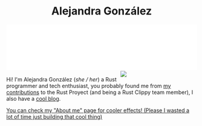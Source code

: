 <div align="center">

<h1>Alejandra González</h1>

</div>
<div>
<img src="header.svg" width="800" height="120">
</div>
<img src="https://media.tenor.com/YVHz9Y030S0AAAAd/tirando-fofo-anime.gif" style="width: 40%;" align="right"/>

Hi! I'm Alejandra González (*she / her*) a Rust programmer and tech enthusiast, you probably found me from [my contributions](https://github.com/search?q=org%3Arust-lang+author%3Ablyxyas&type=pullrequests) to the Rust Proyect (and being a Rust Clippy team member), I also have a [cool blog](https://blog.goose.love/).

[You can check my "About me" page for cooler effects! (Please I wasted a lot of time just building that cool thing)](https://goose.love)
